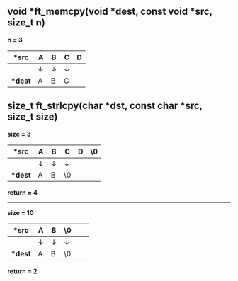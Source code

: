 
## void	*ft_memcpy(void *dest, const void *src, size_t n)

__n = 3__ 

| __*src__   | A | B | C | D |
|------------|---|---|---|---|
|            | ↓ | ↓ | ↓ |   |
| __*dest__  | A | B | C |   |


## size_t	ft_strlcpy(char *dst, const char *src, size_t size)

__size = 3__ 

| __*src__   | A | B | C  | D  | \0 |
|------------|---|---|----|----|----|
|            | ↓ | ↓ | ↓  |    |    |
| __*dest__  | A | B | \0 |    |    |

__return = 4__

----

__size = 10__ 

| __*src__   | A | B | \0 |   |    |
|------------|---|---|----|---|----|
|            | ↓ | ↓ | ↓  |   |    |
| __*dest__  | A | B | \0 |   |    |

__return = 2__
